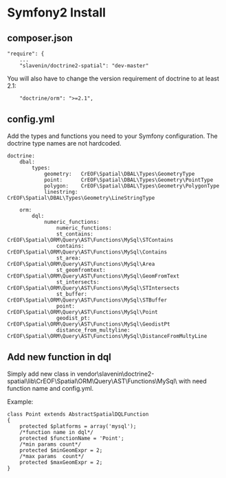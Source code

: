 # Symfony2 Install

## composer.json
    "require": {
    	...
        "slavenin/doctrine2-spatial": "dev-master"

You will also have to change the version requirement of doctrine to at least 2.1:

        "doctrine/orm": ">=2.1",


## config.yml
Add the types and functions you need to your Symfony configuration. The doctrine type names are not hardcoded.

	doctrine:
	    dbal:
	        types:
	            geometry:   CrEOF\Spatial\DBAL\Types\GeometryType
	            point:      CrEOF\Spatial\DBAL\Types\Geometry\PointType
	            polygon:    CrEOF\Spatial\DBAL\Types\Geometry\PolygonType
	            linestring: CrEOF\Spatial\DBAL\Types\Geometry\LineStringType

	    orm:
	        dql:
	            numeric_functions:
	                numeric_functions:
					st_contains:     CrEOF\Spatial\ORM\Query\AST\Functions\MySql\STContains
					contains:     CrEOF\Spatial\ORM\Query\AST\Functions\MySql\Contains
					st_area:         CrEOF\Spatial\ORM\Query\AST\Functions\MySql\Area
					st_geomfromtext: CrEOF\Spatial\ORM\Query\AST\Functions\MySql\GeomFromText
					st_intersects:     CrEOF\Spatial\ORM\Query\AST\Functions\MySql\STIntersects
                	st_buffer:     CrEOF\Spatial\ORM\Query\AST\Functions\MySql\STBuffer
					point: CrEOF\Spatial\ORM\Query\AST\Functions\MySql\Point
					geodist_pt: CrEOF\Spatial\ORM\Query\AST\Functions\MySql\GeodistPt
                	distance_from_multyline: CrEOF\Spatial\ORM\Query\AST\Functions\MySql\DistanceFromMultyLine

## Add new function in dql
Simply add new class in vendor\slavenin\doctrine2-spatial\lib\CrEOF\Spatial\ORM\Query\AST\Functions\MySql\ with need function name and config.yml.

Example:

	class Point extends AbstractSpatialDQLFunction
	{
		protected $platforms = array('mysql');
		/*function name in dql*/
		protected $functionName = 'Point';
		/*min params count*/
	    protected $minGeomExpr = 2;
		/*max params  count*/
		protected $maxGeomExpr = 2;
	}